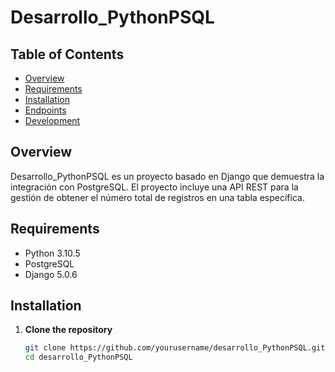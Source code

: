 # Desarrollo_PythonPSQL

## Table of Contents
- [Overview](#overview)
- [Requirements](#requirements)
- [Installation](#installation)
- [Endpoints](#endpoints)
- [Development](#development)

## Overview
Desarrollo_PythonPSQL es un proyecto basado en Django que demuestra la integración con PostgreSQL. El proyecto incluye una API REST para la gestión de obtener el número total de registros en una tabla específica.

## Requirements
- Python 3.10.5
- PostgreSQL
- Django 5.0.6

## Installation
1. **Clone the repository**
   ```bash
   git clone https://github.com/yourusername/desarrollo_PythonPSQL.git
   cd desarrollo_PythonPSQL

